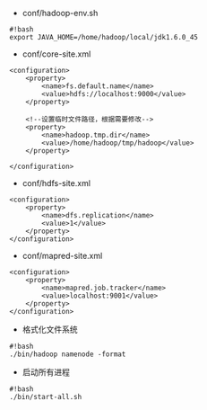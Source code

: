 * conf/hadoop-env.sh
```
#!bash
export JAVA_HOME=/home/hadoop/local/jdk1.6.0_45
```

* conf/core-site.xml
```
<configuration>
    <property>
        <name>fs.default.name</name>
        <value>hdfs://localhost:9000</value>
    </property>
    
    <!--设置临时文件路径，根据需要修改-->
    <property>
        <name>hadoop.tmp.dir</name>
        <value>/home/hadoop/tmp/hadoop</value>
    </property>

</configuration>
```

* conf/hdfs-site.xml
```
<configuration>
    <property>
        <name>dfs.replication</name>
        <value>1</value>
    </property>
</configuration>
```

* conf/mapred-site.xml
```
<configuration>
    <property>
        <name>mapred.job.tracker</name>
        <value>localhost:9001</value>
    </property>
</configuration>
```



* 格式化文件系统
```
#!bash
./bin/hadoop namenode -format
```

* 启动所有进程
```
#!bash
./bin/start-all.sh
```